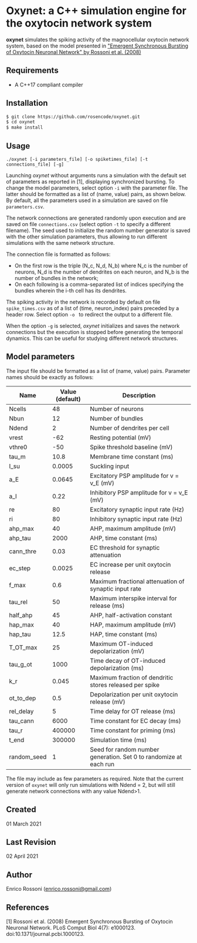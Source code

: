 # Oxynet: a C++ simulation engine for the oxytocin network system  

**oxynet** simulates the spiking activity of the magnocellular oxytocin network system, based on the model presented in ["Emergent Synchronous Bursting of Oxytocin Neuronal Network" by Rossoni et al. (2008)](https://journals.plos.org/ploscompbiol/article?id=10.1371/journal.pcbi.1000123)

## Requirements

* A C++17 compliant compiler

## Installation

```bash
$ git clone https://github.com/rosencode/oxynet.git
$ cd oxynet
$ make install
```

## Usage

`./oxynet [-i parameters_file] [-o spiketimes_file] [-t connections_file] [-g]`

Launching _oxynet_ without arguments runs a simulation with the default set of parameters as reported in [1], displaying synchronized bursting. 
To change the model parameters, select option `-i` with the parameter file. The latter should be formatted as a list of (name, value) pairs, as shown below. By default, all the parameters used in a simulation are saved on file `parameters.csv`.

The network connections are generated randomly upon execution and are saved on file `connections.csv` (select option `-t` to specify a different filename). 
The seed used to initialize the random number generator is saved with the other simulation parameters, thus allowing to run different simulations with the same network structure. 

The connection file is formatted as follows:
* On the first row is the triple (N_c, N_d, N_b) where N_c is the number of neurons, N_d is the number of dendrites on each neuron, and N_b is the number of bundles in the network;
* On each following is a comma-separated list of indices specifying the bundles wherein the i-th cell has its dendrites.

The spiking activity in the network is recorded by default on file `spike_times.csv` as of a list of (time, neuron_index) pairs preceded by a header row. 
Select option `-o ` to redirect the output to a different file. 

When the option `-g` is selected, _oxynet_ initializes and saves the network connections but the execution is stopped before generating the temporal dynamics. This can be useful for studying different network structures.

## Model parameters

The input file should be formatted as a list of (name, value) pairs. Parameter names should be exactly as follows: 

Name | Value (default) | Description
---- | --------------- | -----------
Ncells | 48 | Number of neurons 
Nbun | 12 | Number of bundles 
Ndend | 2 | Number of dendrites per cell 
vrest |  -62 | Resting potential (mV) 
vthre0 | -50 | Spike threshold baseline (mV) 
tau_m | 10.8 | Membrane time constant (ms)
I_su  | 0.0005 | Suckling input
a_E | 0.0645 | Excitatory PSP amplitude for v = v_E (mV)
a_I | 0.22 | Inhibitory PSP amplitude for v = v_E (mV)
re | 80 | Excitatory synaptic input rate (Hz)
ri | 80 | Inhibitory synaptic input rate (Hz)
ahp_max | 40 | AHP, maximum amplitude (mV)
ahp_tau | 2000 | AHP, time constant (ms)
cann_thre | 0.03 | EC threshold for synaptic attenuation
ec_step | 0.0025 | EC increase per unit oxytocin release
f_max | 0.6 | Maximum fractional attenuation of synaptic input rate 
tau_rel | 50 | Maximum interspike interval for release (ms) 
half_ahp | 45 | AHP, half-activation constant
hap_max | 40 | HAP, maximum amplitude (mV)
hap_tau | 12.5 | HAP, time constant (ms)
T_OT_max | 25 | Maximum OT-induced depolarization (mV)
tau_g_ot | 1000 | Time decay of OT-induced depolarization (ms)
k_r | 0.045 | Maximum fraction of dendritic stores released per spike
ot_to_dep | 0.5 | Depolarization per unit oxytocin release (mV)
rel_delay | 5 | Time delay for OT release (ms)
tau_cann | 6000 | Time constant for EC decay (ms)
tau_r | 400000 | Time constant for priming (ms)
t_end | 300000 | Simulation time (ms) 
random_seed | 1 | Seed for random number generation. Set 0 to randomize at each run

The file may include as few parameters as required. Note that the current version of `oxynet` will only run simulations with Ndend = 2, but will still generate network connections with any value Ndend>1.

## Created 
01 March 2021

## Last Revision 
02 April 2021

## Author
Enrico Rossoni (enrico.rossoni@gmail.com)

## References 
[1] Rossoni et al. (2008) Emergent Synchronous Bursting of Oxytocin Neuronal Network. PLoS Comput Biol 4(7): e1000123. doi:10.1371/journal.pcbi.1000123.
